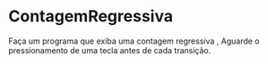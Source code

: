 # ContagemRegressiva
Faça um programa que exiba uma contagem regressiva , Aguarde o pressionamento de uma tecla antes de cada transição.
